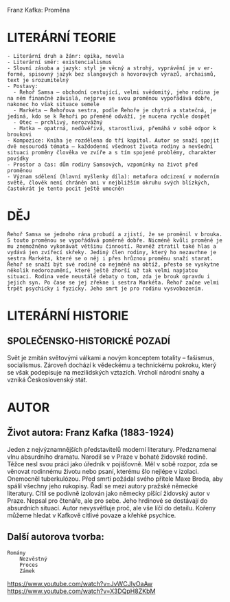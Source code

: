 Franz Kafka: Proměna

# LITERÁRNÍ TEORIE

    - Literární druh a žánr: epika, novela
    - Literární směr: existencialismus
    - Slovní zásoba a jazyk: styl je věcný a strohý, vyprávění je v er-formě, spisovný jazyk bez slangových a hovorových výrazů, archaismů, text je srozumitelný
    - Postavy:
      - Řehoř Samsa – obchodní cestující, velmi svědomitý, jeho rodina je na něm finančně závislá, nejprve se svou proměnou vypořádává dobře, nakonec ho však situace semele
      - Markéta – Řehořova sestra, podle Řehoře je chytrá a statečná, je jediná, kdo se k Řehoři po přeměně odváží, je nucena rychle dospět
      - Otec – prchlivý, nerozvážný
      - Matka – opatrná, nedůvěřivá, starostlivá, přemáhá v sobě odpor k broukovi
    - Kompozice: Kniha je rozdělena do tří kapitol. Autor se snaží spojit dvě nesourodá témata – každodenní všednost života rodiny a nevšední situaci proměny člověka ve zvíře a s tím spojené problémy, charakter povídky
    - Prostor a čas: dům rodiny Samsových, vzpomínky na život před proměnou
    - Význam sdělení (hlavní myšlenky díla): metafora odcizení v moderním světě, člověk není chráněn ani v nejbližším okruhu svých blízkých, častokrát je tento pocit ještě umocněn

# DĚJ

    Řehoř Samsa se jednoho rána probudí a zjistí, že se proměnil v brouka. S touto proměnou se vypořádává poměrně dobře. Nicméně kvůli proměně je mu znemožněno vykonávat většinu činností. Rovněž ztratil také hlas a vydává jen zvířecí skřeky. Jediný člen rodiny, který ho nezavrhne je sestra Markéta, které se o něj i přes hrůznou proměnu snaží starat. Řehoř se snaží být své rodině co nejméně na obtíž, přesto se vyskytne několik nedorozumění, které ještě zhorší už tak velmi napjatou situaci. Rodina vede neustálé debaty o tom, zda je brouk opravdu i jejich syn. Po čase se jej zřekne i sestra Markéta. Řehoř začne velmi trpět psychicky i fyzicky. Jeho smrt je pro rodinu vysvobozením.

# LITERÁRNÍ HISTORIE
 
## SPOLEČENSKO-HISTORICKÉ POZADÍ

Svět je zmítán světovými válkami a novým konceptem totality – fašismus, socialismus. Zároveň dochází k vědeckému a technickému pokroku, který se však podepisuje na mezilidských vztazích. Vrcholí národní snahy a vzniká Československý stát.

# AUTOR

## Život autora: Franz Kafka (1883-1924)

Jeden z nejvýznamnějších představitelů moderní literatury. Předznamenal vlnu absurdního dramatu. Narodil se v Praze v bohaté židovské rodině. Těžce nesl svou práci jako úředník v pojišťovně. Měl v sobě rozpor, zda se věnovat rodinnému životu nebo psaní, kterému šlo nejlépe v izolaci. Onemocněl tuberkulózou. Před smrtí požádal svého přítele Maxe Broda, aby spálil všechny jeho rukopisy. Řadí se mezi autory pražské německé literatury. Cítil se podivně izolován jako německy píšící židovský autor v Praze. Nepsal pro čtenáře, ale pro sebe. Jeho hrdinové se dostávají do absurdních situací. Autor nevysvětluje proč, ale vše líčí do detailu. Kořeny můžeme hledat v Kafkově citlivé povaze a křehké psychice.

## Další autorova tvorba:

    Romány
        Nezvěstný
        Proces
        Zámek

https://www.youtube.com/watch?v=JvWCJIyOaAw
https://www.youtube.com/watch?v=X3DQpH8ZKbM